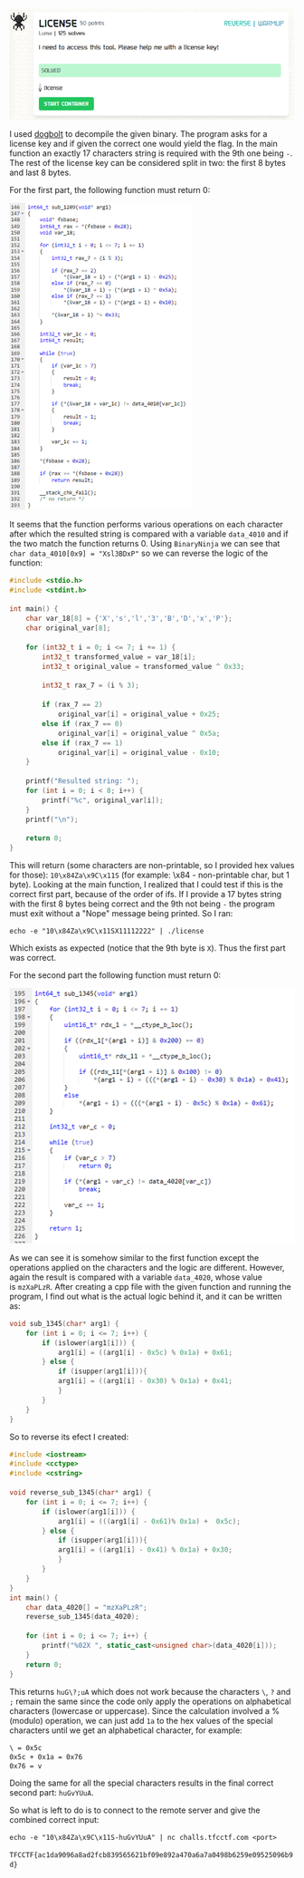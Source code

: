 <img src=".images/license.png">

I used [dogbolt](https://dogbolt.org/) to decompile the given binary. The program asks for a license key and if given the correct one would yield the flag.
In the main function an exactly 17 characters string is required with the 9th one being `-`.
The rest of the license key can be considered split in two: the first 8 bytes and last 8 bytes.

For the first part, the following function must return 0:

<img src=".images/f1.png">

It seems that the function performs various operations on each character after which the resulted string is compared with a variable `data_4010` and if the two match the function returns 0.
Using `BinaryNinja` we can see that `char data_4010[0x9] = "Xsl3BDxP"` so we can reverse the logic of the function:

```c++
#include <stdio.h>
#include <stdint.h>

int main() {
    char var_18[8] = {'X','s','l','3','B','D','x','P'};
    char original_var[8];

    for (int32_t i = 0; i <= 7; i += 1) {
        int32_t transformed_value = var_18[i];
        int32_t original_value = transformed_value ^ 0x33;

        int32_t rax_7 = (i % 3);

        if (rax_7 == 2)
            original_var[i] = original_value + 0x25;
        else if (rax_7 == 0)
            original_var[i] = original_value ^ 0x5a;
        else if (rax_7 == 1)
            original_var[i] = original_value - 0x10;
    }

    printf("Resulted string: ");
    for (int i = 0; i < 8; i++) {
        printf("%c", original_var[i]);
    }
    printf("\n");

    return 0;
}
```
This will return (some characters are non-printable, so I provided hex values for those): `10\x84Za\x9C\x11S` (for example: \x84 - non-printable char, but 1 byte). Looking at the main function, I realized that I could test if this is the correct first part, because of the order of ifs. If I provide a 17 bytes string with the first 8 bytes being correct and the 9th not being `-` the program must exit without a "Nope" message being printed. So I ran:
```shell
echo -e "10\x84Za\x9C\x11SX11112222" | ./license
```
Which exists as expected (notice that the 9th byte is `X`). Thus the first part was correct.

For the second part the following function must return 0:

<img src=".images/f2.png">

As we can see it is somehow similar to the first function except the operations applied on the characters and the logic are different. However, again the result is compared with a variable `data_4020`, whose value is `mzXaPLzR`. After creating a cpp file with the given function and running the program, I find out what is the actual logic behind it, and it can be written as:

```c++
void sub_1345(char* arg1) {
    for (int i = 0; i <= 7; i++) {
        if (islower(arg1[i])) {
            arg1[i] = ((arg1[i] - 0x5c) % 0x1a) + 0x61;
        } else {
            if (isupper(arg1[i])){
            arg1[i] = ((arg1[i] - 0x30) % 0x1a) + 0x41;
            }
        }
    }
}
```
So to reverse its efect I created:

```c++
#include <iostream>
#include <cctype>
#include <cstring>

void reverse_sub_1345(char* arg1) {
    for (int i = 0; i <= 7; i++) {
        if (islower(arg1[i])) {
            arg1[i] = (((arg1[i] - 0x61)% 0x1a) +  0x5c);
        } else {
            if (isupper(arg1[i])){
            arg1[i] = ((arg1[i] - 0x41) % 0x1a) + 0x30;
            }
        }
    }
}
int main() {
    char data_4020[] = "mzXaPLzR";
    reverse_sub_1345(data_4020);

    for (int i = 0; i <= 7; i++) {
        printf("%02X ", static_cast<unsigned char>(data_4020[i]));
    }
    return 0;
}
```
This returns `huG\?;uA` which does not work because the characters `\`, `?` and `;` remain the same since the code only apply the operations on alphabetical characters (lowercase or uppercase). Since the calculation involved a % (modulo) operation, we can just add `1a` to the hex values of the special characters until we get an alphabetical character, for example:

```text
\ = 0x5c 
0x5c + 0x1a = 0x76
0x76 = v
```
Doing the same for all the special characters results in the final correct second part: `huGvYUuA`.

So what is left to do is to connect to the remote server and give the combined correct input:
```shell
echo -e "10\x84Za\x9C\x11S-huGvYUuA" | nc challs.tfcctf.com <port>
```

`TFCCTF{ac1da9096a8ad2fcb839565621bf09e892a470a6a7a0498b6259e09525096b9d}`
